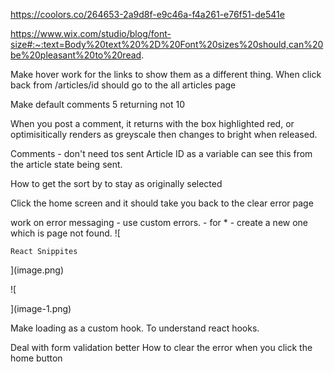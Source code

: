 
https://coolors.co/264653-2a9d8f-e9c46a-f4a261-e76f51-de541e


https://www.wix.com/studio/blog/font-size#:~:text=Body%20text%20%2D%20Font%20sizes%20should,can%20be%20pleasant%20to%20read.


Make hover work for the links to show them as a different thing. 
When click back from /articles/id should go to the all articles page


Make default comments 5 returning not 10

When you post a comment, it returns with the box highlighted red, or optimisitically renders as greyscale then changes to bright when released.

Comments - don't need tos sent Article ID as a variable  can see this from the article state being sent. 


How to get the sort by to stay as originally selected 

Click the home screen and it should take you back to the clear error page


work on error messaging - use custom errors. - for * - create a new one which is page not found. 
![
    
    React Snippites
    
](image.png)


![
    
](image-1.png)

Make loading as a custom hook. To understand react hooks. 

Deal with form validation better
How to clear the error when you click the home button



